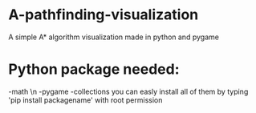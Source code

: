 # A-pathfinding-visualization
A simple A* algorithm visualization made in python and pygame

# Python package needed:
  -math \n
  -pygame
  -collections
  you can easly install all of them by typing 'pip install packagename'  with root permission
